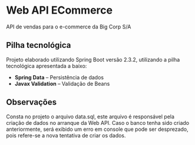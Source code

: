 # Web API ECommerce

API de vendas para o e-commerce da Big Corp S/A

## Pilha tecnológica
Projeto elaborado utilizando Spring Boot versão 2.3.2, utilizando a pilha tecnológica apresentada a baixo:
- __Spring Data__ – Persistência de dados
- __Javax Validation__ –    Validação de Beans

## Observações
Consta no projeto o arquivo data.sql, este arquivo é responsável pela criação de dados no arranque da Web API. Caso o banco tenha sido criado anteriormente, será exibido um erro em console que pode ser desprezado, pois refere-se a nova tentativa de criar os dados.